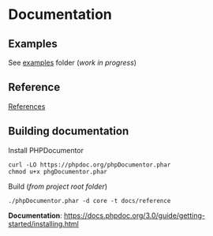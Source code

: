 # Documentation

## Examples

See [examples](./examples) folder (*work in progress*)

## Reference

[References](./references/index.html)

## Building documentation

Install PHPDocumentor

```shell
curl -LO https://phpdoc.org/phpDocumentor.phar
chmod u+x phgDocumentor.phar
```

Build (*from project root folder*)

```shell
./phpDocumentor.phar -d core -t docs/reference
```

**Documentation**: https://docs.phpdoc.org/3.0/guide/getting-started/installing.html